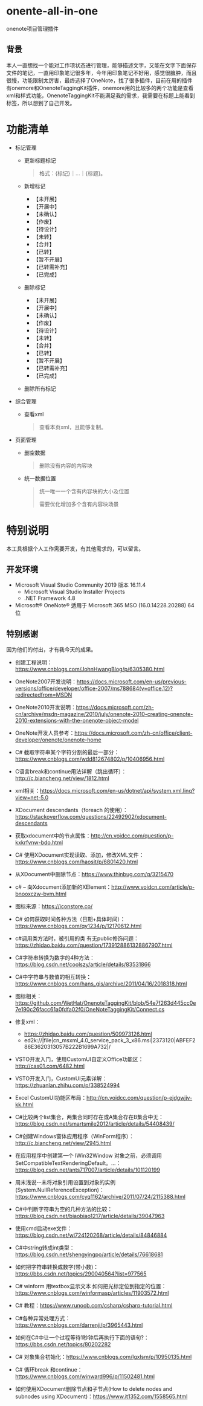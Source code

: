 # onente-all-in-one
onenote项目管理插件
## 背景
本人一直想找一个能对工作项状态进行管理，能够描述文字，又能在文字下面保存文件的笔记，一直用印象笔记很多年，今年用印象笔记不好用，感觉很臃肿，而且很慢，功能限制太厉害，最终选择了OneNote，找了很多插件，目前在用的插件有onemore和OnenoteTaggingKit插件，onemore用的比较多的两个功能是查看xml和样式功能，OnenoteTaggingKit不能满足我的需求，我需要在标题上能看到标签，所以想到了自己开发。

# 功能清单

- 标记管理

  - 更新标题标记

    > 格式：{标记}｜...｜{标题}。

  - 新增标记

    - 【未开展】
    - 【开展中】
    - 【未确认】
    - 【作废】
    - 【待设计】
    - 【未转】
    - 【合并】
    - 【已转】
    - 【暂不开展】
    - 【已转需补充】
    - 【已完成】

  - 删除标记

    - 【未开展】
    - 【开展中】
    - 【未确认】
    - 【作废】
    - 【待设计】
    - 【未转】
    - 【合并】
    - 【已转】
    - 【暂不开展】
    - 【已转需补充】
    - 【已完成】

  - 删除所有标记

- 综合管理

  - 查看xml

    > 查看本页xml，且能够复制。

- 页面管理

  - 删空数据

    > 删除没有内容的内容块

  - 统一数据位置

    > 统一唯一一个含有内容块的大小及位置
    >
    > 需要优化增加多个含有内容块场景

# 特别说明

本工具根据个人工作需要开发，有其他需求的，可以留言。

## 开发环境

- Microsoft Visual Studio Community 2019 版本 16.11.4
  - Microsoft Visual Studio Installer Projects
  - .NET Framework 4.8
- Microsoft® OneNote® 适用于 Microsoft 365 MSO (16.0.14228.20288) 64 位



## 特别感谢

因为他们的付出，才有我今天的成果。

- 创建工程说明：https://www.cnblogs.com/JohnHwangBlog/p/6305380.html

- OneNote2007开发说明：https://docs.microsoft.com/en-us/previous-versions/office/developer/office-2007/ms788684(v=office.12)?redirectedfrom=MSDN

- OneNote2010开发说明：https://docs.microsoft.com/zh-cn/archive/msdn-magazine/2010/july/onenote-2010-creating-onenote-2010-extensions-with-the-onenote-object-model

- OneNote开发人员参考：https://docs.microsoft.com/zh-cn/office/client-developer/onenote/onenote-home

- C# 截取字符串某个字符分割的最后一部分：https://www.cnblogs.com/wdd812674802/p/10406956.html

- C语言break和continue用法详解（跳出循环）：http://c.biancheng.net/view/1812.html

- xml相关：https://docs.microsoft.com/en-us/dotnet/api/system.xml.linq?view=net-5.0

- XDocument descendants（foreach 的使用）：https://stackoverflow.com/questions/22492902/xdocument-descendants

- 获取xdocument中的节点属性：http://cn.voidcc.com/question/p-kxkrfvnw-bdo.html

- C# 使用XDocument实现读取、添加，修改XML文件：https://www.cnblogs.com/haosit/p/6801420.html

- 从XDocument中删除节点：https://www.thinbug.com/q/3215470

- c# – 向Xdocument添加新的XElement：http://www.voidcn.com/article/p-bnooxczw-bvm.html

- 图标来源：https://iconstore.co/

- C# 如何获取时间各种方法（日期+具体时间）：https://www.cnblogs.com/qy1234/p/12170612.html

- c#调用类方法时，被引用的类 有无public修饰问题：https://zhidao.baidu.com/question/1739128861328867907.html

- C#字符串转换为数字的4种方法：https://blog.csdn.net/coolszy/article/details/83531866

- C#中字符串与数值的相互转换：https://www.cnblogs.com/hans_gis/archive/2011/04/16/2018318.html

- 图标相关：https://github.com/WetHat/OnenoteTaggingKit/blob/54e7f263d445cc0e7e190c26facc61a0fdfa02f0/OneNoteTaggingKit/Connect.cs

- 修复xml：

  - https://zhidao.baidu.com/question/509973126.html 
  - ed2k://|file|cn_msxml_4.0_service_pack_3_x86.msi|2373120|ABFEF286E3620313057B222B1699A732|/

- VSTO开发入门，使用CustomUI自定义Office功能区：http://cas01.com/6482.html

- VSTO开发入门，CustomUI元素详解：https://zhuanlan.zhihu.com/p/338524994

- Excel CustomUI功能区布局：http://cn.voidcc.com/question/p-ejdgwjjv-kk.html

- C#比较两个list集合，两集合同时存在或A集合存在B集合中无：https://blog.csdn.net/smartsmile2012/article/details/54408439/

- C#创建Windows窗体应用程序（WinForm程序）：http://c.biancheng.net/view/2945.html

- 在应用程序中创建第一个 IWin32Window 对象之前，必须调用 SetCompatibleTextRenderingDefault。...：https://blog.csdn.net/ants717007/article/details/101120199

- 周末浅说--未将对象引用设置到对象的实例(System.NullReferenceException)：https://www.cnblogs.com/cyq1162/archive/2011/07/24/2115388.html

- C#中判断字符串为空的几种方法的比较：https://blog.csdn.net/biaobiao1217/article/details/39047963

- 使用cmd启动exe文件：https://blog.csdn.net/wl724120268/article/details/84846884

- C#中string转成int类型：https://blog.csdn.net/shengyingpo/article/details/76618681

- 如何把字符串转换成数字(带小数)：https://bbs.csdn.net/topics/290040564?list=977565

- C# winform 用textbox显示文本 如何把光标定位到指定的位置：https://www.cnblogs.com/winformasp/articles/11903572.html

- C# 教程：https://www.runoob.com/csharp/csharp-tutorial.html

- C#各种异常处理方式：https://www.cnblogs.com/darrenji/p/3965443.html

- 如何在C#中让一个过程等待1秒钟后再执行下面的语句?：https://bbs.csdn.net/topics/80202282

- C# 对象集合初始化：https://www.cnblogs.com/lgxlsm/p/10950135.html

- C# 循环break 和continue：https://www.cnblogs.com/winward996/p/11502481.html

- 如何使用XDocument删除节点和子节点(How to delete nodes and subnodes using XDocument)：https://www.it1352.com/1558565.html

  




